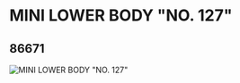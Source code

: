 # MINI LOWER BODY "NO. 127"
## 86671
![MINI LOWER BODY "NO. 127"](https://lc-www-live-s.legocdn.com/media/bricks/5/2/4551179.jpg)